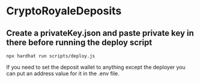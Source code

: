 # CryptoRoyaleDeposits
## Create a privateKey.json and paste private key in there before running the deploy script
```
npx hardhat run scripts/deploy.js
```
If you need to set the deposit wallet to anything except the deployer you can put an address value for it in the .env file.
